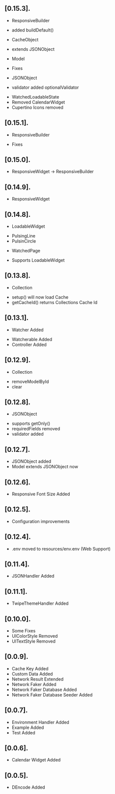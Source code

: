 ## [0.15.3].

* ResponsiveBuilder
- added buildDefault()

* CacheObject
- extends JSONObject

* Model
- Fixes

* JSONObject
- validator added optionalValidator

* WatchedLoadableState
* Removed CalendarWidget
* Cupertino Icons removed

## [0.15.1].

* ResponsiveBuilder
- Fixes

## [0.15.0].

* ResponsiveWidget -> ResponsiveBuilder

## [0.14.9].

* ResponsiveWidget

## [0.14.8].

* LoadableWidget
- PulsingLine
- PulsinCircle

* WatchedPage
- Supports LoadableWidget

## [0.13.8].

* Collection
- setup() will now load Cache
- getCacheId() returns Collections Cache Id

## [0.13.1].

* Watcher Added
- Watcherable Added
- Controller Added

## [0.12.9].

* Collection
- removeModelById
- clear

## [0.12.8].

* JSONObject
- supports getOnly()
- requiredFields removed
- validator added

## [0.12.7].

* JSONObject added
* Model extends JSONObject now

## [0.12.6].

* Responsive Font Size Added

## [0.12.5].

* Configuration improvements

## [0.12.4].

* .env moved to resources/env.env (Web Support)

## [0.11.4].

* JSONHandler Added

## [0.11.1].

* TwipeThemeHandler Added

## [0.10.0].

* Some Fixes
* UIColorStyle Removed
* UITextStyle Removed

## [0.0.9].

* Cache Key Added
* Custom Data Added
* Network Result Extended
* Network Faker Added
* Network Faker Database Added
* Network Faker Database Seeder Added

## [0.0.7].

* Environment Handler Added
* Example Added
* Test Added

## [0.0.6].

* Calendar Widget Added

## [0.0.5].

* DEncode Added
